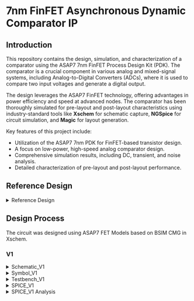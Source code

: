 # 7nm FinFET Asynchronous Dynamic Comparator IP

## Introduction

This repository contains the design, simulation, and characterization of a comparator using the ASAP7 7nm FinFET Process Design Kit (PDK). The comparator is a crucial component in various analog and mixed-signal systems, including Analog-to-Digital Converters (ADCs), where it is used to compare two input voltages and generate a digital output.

The design leverages the ASAP7 FinFET technology, offering advantages in power efficiency and speed at advanced nodes. The comparator has been thoroughly simulated for pre-layout and post-layout characteristics using industry-standard tools like **Xschem** for schematic capture, **NGSpice** for circuit simulation, and **Magic** for layout generation.

Key features of this project include:
- Utilization of the ASAP7 7nm PDK for FinFET-based transistor design.
- A focus on low-power, high-speed analog comparator design.
- Comprehensive simulation results, including DC, transient, and noise analysis.
- Detailed characterization of pre-layout and post-layout performance.

## Reference Design
<details>
    <summary>Reference Design</summary>

The comparator circuit design implemented in this project is based on the architecture described in the paper by **TSAI et al.**, titled: *"A 0.003 mm² 10-bit 240 MS/s 0.7 mW SAR ADC in 28 nm CMOS with Digital Error Correction and Correlated-Reversed Switching."* This architecture serves as a foundational reference for high-performance, energy-efficient designs in deep-submicron technologies.
![Comparator_28nm_CMOS_Ref_Design](images/Comparator_28nm_CMOS_Ref_Design.png)
#### Strong Arm Latch / Dynamic Comparator

The **Strong Arm Latch**, also known as a dynamic comparator, is a popular architecture for high-speed, low-power comparators, often used in Analog-to-Digital Converters (ADCs). This design operates in two distinct phases: reset and evaluation. During the reset phase, the circuit is precharged, and during the evaluation phase, the input differential voltage is amplified, determining the output state.

**Key characteristics of the Strong Arm Latch**:
- **Dynamic operation**: It only consumes dynamic power during the transition between the reset and evaluation phases, making it highly power-efficient.
- **High speed**: Due to its dynamic nature, the Strong Arm Latch achieves very fast response times, suitable for high-speed ADCs.
- **Low offset**: The architecture inherently reduces the mismatch-induced offset, which is critical in precision comparators.
- **Small area**: Its compact design allows it to be integrated efficiently, making it ideal for dense circuits like those found in advanced nodes (28nm CMOS in the reference design, 7nm in this work).

In this project, we adapt this Strong Arm Latch architecture using the ASAP7 FinFET technology for improved performance metrics at the 7nm scale, ensuring lower power consumption and faster switching speeds than traditional CMOS designs.

**To break down the comparator design into two parts**:

1. **Pre-Amplifier Stage**: 
   The pre-amplifier is responsible for amplifying the small differential input voltage before the signal reaches the latch. It helps reduce the input-referred offset by increasing the gain. Typically, this stage uses FET transistors to amplify the difference between the input voltages.

2. **Regenerative Latch**:
   The regenerative latch functions as a bistable element that stores the amplified input signal and converts it into a full-scale digital output. This stage employs positive feedback, ensuring rapid switching between two stable states based on the pre-amplified differential input.

These stages work together to amplify weak signals and quickly produce a sharp output.
</details>

## Design Process

The circuit was designed using ASAP7 FET Models based on BSIM CMG in Xschem.

### V1
<details>
    <summary>Schematic_V1</summary>

**Schematic_V1** [File](Xschem/src/comparator.sch)
![Comparator_Sch_V1](images/Comparator_Sch_V1.png)
</details>

<details>
    <summary>Symbol_V1</summary>

**Symbol_V1** [File](Xschem/src/comparator.sym)
![Comparator_Sym_V1](images/Comparator_Sym_V1.png)
</details>

<details>
    <summary>Testbench_V1</summary>

**Testbench_V1** [File](Xschem/test/comparator_test.sch)
![Comparator_TB_V1](images/Comparator_TB_V1.png)
</details>

<details>
    <summary>SPICE_V1</summary>

**SPICE_V1** [File](Xschem/spice/comparator_test.spice)

**Pre Amplifier Output**
![Comparator_Spice_V1_PreAmp](images/Comparator_Spice_V1_PreAmp.png)
**Regenerative Latch Output**
![Comparator_Spice_V1_RegenLatch](images/Comparator_Spice_V1_RegenLatch.png)
</details>

<details>
    <summary>SPICE_V1 Analysis</summary>

- In SpiceV1, all the FETs are sized with 14 fins.
- In the PreAmp stage, the output signal is distorted and never settles while the clock is high.
- In the Regenerative phase, the final comparator output is latched to correct logic i.e. low when `Vin_n` < `Vin_p` and vice versa but never reaches -0.7V or +0.7V, although the noise margin for FinFET based inverter is approximately 0.2V, so it can work, but we will try to improve this.
</details>

<!-- ### V2
<details>
    <summary>Schematic_V2</summary>

**Schematic_V1** [File](Xschem/src/comparator.sch)
![Comparator_Sch_V1](images/Comparator_Sch_V1.png)
</details>

<details>
    <summary>Testbench_V2</summary>

**Testbench_V1** [File](Xschem/test/comparator_test.sch)
![Comparator_TB_V1](images/Comparator_TB_V1.png)
</details>

<details>
    <summary>SPICE_V2</summary>

**SPICE_V1** [File](Xschem/spice/comparator_test.spice)

**Pre Amplifier Output**
![Comparator_Spice_V1_PreAmp](images/Comparator_Spice_V1_PreAmp.png)
**Regenerative Latch Output**
![Comparator_Spice_V1_RegenLatch](images/Comparator_Spice_V1_RegenLatch.png)
</details>

<details>
    <summary>SPICE_V2 Analysis</summary>

- In SpiceV1, all the FETs are sized with 14 fins.
- In the PreAmp stage, the output signal is distorted and never settles while the clock is high.
- In the Regenerative phase, the final comparator output is latched to correct logic i.e. low when `Vin_n` < `Vin_p` and vice versa but never reaches -0.7V or +0.7V, although the noise margin for FinFET based inverter is approximately 0.2V, so it can work, but we will try to improve this.
</details> -->